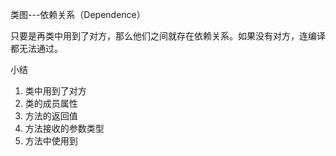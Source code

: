 类图---依赖关系（Dependence）

只要是再类中用到了对方，那么他们之间就存在依赖关系。如果没有对方，连编译都无法通过。

小结

1. 类中用到了对方
2. 类的成员属性
3. 方法的返回值
4. 方法接收的参数类型
5. 方法中使用到